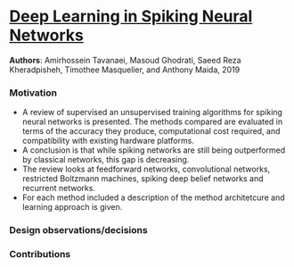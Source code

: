 # [Deep Learning in Spiking Neural Networks](https://arxiv.org/pdf/1804.08150.pdf)

**Authors**: Amirhossein Tavanaei, Masoud Ghodrati, Saeed Reza Kheradpisheh, Timothee Masquelier, and Anthony Maida, 2019

### Motivation 

* A review of supervised an unsupervised training algorithms for spiking neural networks is presented. The methods compared are evaluated in terms of the accuracy they produce, computational cost required, and compatibility with existing hardware platforms.
* A conclusion is that while spiking networks are still being outperformed by classical networks, this gap is decreasing.
* The review looks at feedforward networks, convolutional networks, restricted Boltzmann machines, spiking deep belief networks and recurrent networks.
* For each method included a description of the method architetcure and learning approach is given.


### Design observations/decisions

### Contributions


<!-- recent reviews of dnn see references 3 and 4 -->
<!-- examples of training methods that restrict architectures to single layers:: In many existing spiking networks, learning is restricted
to a single layer, for example [59], [60], [61]. -->

<!--  Also,
theoretical and experimental results show better performance of deep rather than wide structures [123], [124],
[125]. -->